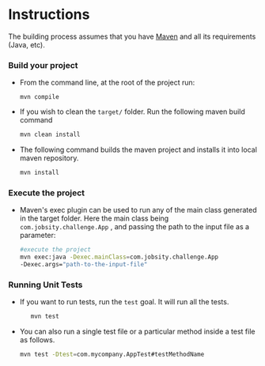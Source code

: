Instructions
====================
The building process assumes that you have [Maven](https://maven.apache.org/) and all its requirements (Java, etc).

### Build your project
- From the command line, at the root of the project run:
	```
	mvn compile
	```

- If you wish to clean the  `target/`  folder. Run the following maven build command

	```bash
	mvn clean install
	```

- The following command builds the maven project and installs it into local maven repository.

	```bash
	mvn install
	```

### Execute the project

- Maven's exec plugin can be used to run any of the main class generated in the target folder. Here the main class being  `com.jobsity.challenge.App` , and passing the path to the input file as a parameter:

	```bash
	#execute the project
	mvn exec:java -Dexec.mainClass=com.jobsity.challenge.App 
	-Dexec.args="path-to-the-input-file"
	```
### Running Unit Tests

- If you want to run tests, run the  `test`  goal. It will run all the tests.

    ```bash
       mvn test
    ```

- You can also run a single test file or a particular method inside a test file as follows.

    ```bash
    mvn test -Dtest=com.mycompany.AppTest#testMethodName
